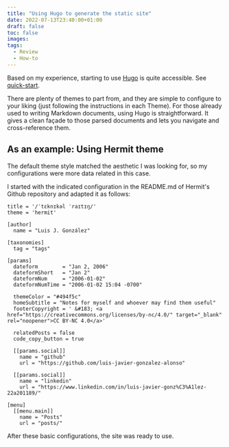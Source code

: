 ```yaml
---
title: "Using Hugo to generate the static site"
date: 2022-07-13T23:40:00+01:00
draft: false
toc: false
images:
tags: 
  - Review
  - How-to
---
```


Based on my experience, starting to use [Hugo](https://gohugo.io/) is quite accessible. See [quick-start](https://gohugo.io/getting-started/quick-start/).

There are plenty of themes to part from, and they are simple to configure to your liking (just following the instructions in each Theme).
For those already used to writing Markdown documents, using Hugo is straightforward.
It gives a clean façade to those parsed documents and lets you navigate and cross-reference them.

## As an example: Using Hermit theme

The default theme style matched the aesthetic I was looking for, so my configurations were more data related in this case.

I started with the indicated configuration in the README.md of Hermit's Github repository and adapted it as follows:

``` 
title = '/ˈtɛknɪkəl ˈraɪtɪŋ/'
theme = 'hermit'

[author]
  name = "Luis J. González"

[taxonomies]
  tag = "tags"

[params]
  dateform        = "Jan 2, 2006"
  dateformShort   = "Jan 2"
  dateformNum     = "2006-01-02"
  dateformNumTime = "2006-01-02 15:04 -0700"

  themeColor = "#494f5c"
  homeSubtitle = "Notes for myself and whoever may find them useful"
  footerCopyright = ' &#183; <a href="https://creativecommons.org/licenses/by-nc/4.0/" target="_blank" rel="noopener">CC BY-NC 4.0</a>'

  relatedPosts = false
  code_copy_button = true

  [[params.social]]
    name = "github"
    url = "https://github.com/luis-javier-gonzalez-alonso"

  [[params.social]]
    name = "linkedin"
    url = "https://www.linkedin.com/in/luis-javier-gonz%C3%A1lez-22a201189/"

[menu]
  [[menu.main]]
    name = "Posts"
    url = "posts/"
```

After these basic configurations, the site was ready to use.
